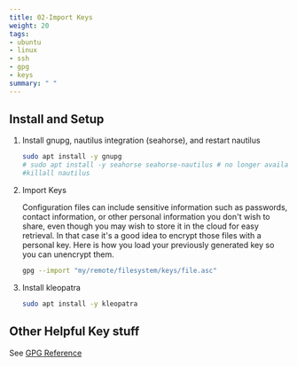 ```yaml
---
title: 02-Import Keys
weight: 20
tags:
- ubuntu
- linux
- ssh
- gpg
- keys
summary: " "
---
```


## Install and Setup

1. Install gnupg, nautilus integration (seahorse), and restart nautilus

    ```bash
    sudo apt install -y gnupg
    # sudo apt install -y seahorse seahorse-nautilus # no longer available for gnome file manager/nautilus
    #killall nautilus
    ```


1. Import Keys

    Configuration files can include sensitive information such as passwords, contact information, or other personal information you don't wish to share, even though you may wish to store it in the cloud for easy retrieval.  In that case it's a good idea to encrypt those files with a personal key.  Here is how you load your previously generated key so you can unencrypt them.

    ```bash
    gpg --import "my/remote/filesystem/keys/file.asc"
    ```

1. Install kleopatra

    ```bash
    sudo apt install -y kleopatra
    ```

## Other Helpful Key stuff

See [GPG Reference](/notebook/gpg-reference)
